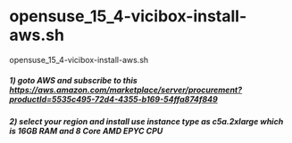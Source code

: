 # opensuse_15_4-vicibox-install-aws.sh
opensuse_15_4-vicibox-install-aws.sh

##### 1) goto AWS and subscribe to this https://aws.amazon.com/marketplace/server/procurement?productId=5535c495-72d4-4355-b169-54ffa874f849
##### 2) select your region and install use instance type as c5a.2xlarge which is 16GB RAM and 8 Core AMD EPYC CPU
